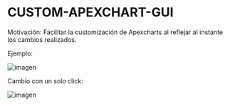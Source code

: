 # CUSTOM-APEXCHART-GUI

Motivación: Facilitar la customización de Apexcharts al reflejar al instante los cambios realizados.

Ejemplo:


![imagen](https://github.com/csgutierm/CUSTOM-APEXCHART-GUI/assets/90303345/286b19e5-d28a-4df9-8ad0-4dc782e054f4)

Cambio con un solo click:

![imagen](https://github.com/csgutierm/CUSTOM-APEXCHART-GUI/assets/90303345/5f249fbb-e42c-4931-a046-5fa4133babc8)

